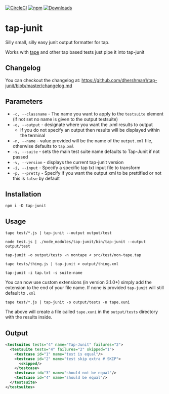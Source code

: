 [![CircleCI](https://circleci.com/gh/dhershman1/tap-junit.svg?style=svg)](https://circleci.com/gh/dhershman1/tap-junit)
[![npm](https://img.shields.io/npm/v/tap-junit.svg?style=flat-square)](https://www.npmjs.com/package/tap-junit)
[![Downloads](https://img.shields.io/npm/dm/tap-junit.svg?style=flat-square)](https://www.npmjs.com/package/tap-junit)

# tap-junit

Silly small, silly easy junit output formatter for tap.

Works with [tape](https://github.com/substack/tape) and other tap based tests just pipe it into tap-junit

## Changelog

You can checkout the changelog at: https://github.com/dhershman1/tap-junit/blob/master/changelog.md

## Parameters

- `-c, --classname` - The name you want to apply to the `testsuite` element (if not set no name is given to the output testsuite)
- `-o, --output` - designate where you want the .xml results to output
  - If you do not specify an output then results will be displayed within the terminal
- `-n, --name` - value provided will be the name of the `output.xml` file, otherwise defaults to `tap.xml`
- `-s, --suite` - sets the main test suite name defaults to Tap-Junit if not passed
- `-v, --version` - displays the current tap-junit version
- `-i, --input` - Specify a specific tap txt input file to transform
- `-p, --pretty` - Specify if you want the output xml to be prettified or not this is `false` by default

## Installation

```
npm i -D tap-junit
```

## Usage

```
tape test/*.js | tap-junit --output output/test

node test.js | ./node_modules/tap-junit/bin/tap-junit --output output/test

tap-junit -o output/tests -n nontape < src/test/non-tape.tap

tape tests/thing.js | tap-junit > output/thing.xml

tap-junit -i tap.txt -s suite-name
```

You can now use custom extensions (in version 3.1.0+) simply add the extension to the end of your file name. If none is provided `tap-junit` will still default to `.xml`

`tape test/*.js | tap-junit -o output/tests -n tape.xuni`

The above will create a file called `tape.xuni` in the `output/tests` directory with the results inside.

## Output

```xml
<testsuites tests="4" name="Tap-Junit" failures="2">
  <testsuite tests="4" failures="2" skipped="1">
    <testcase id="1" name="test is equal"/>
    <testcase id="2" name="test skip extra # SKIP">
      <skipped/>
    </testcase>
    <testcase id="3" name="should not be equal"/>
    <testcase id="4" name="should be equal"/>
  </testsuite>
</testsuites>
```
